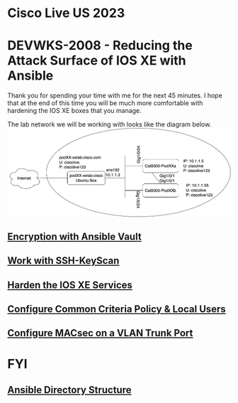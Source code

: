 # Cisco Live US 2023
# DEVWKS-2008 - Reducing the Attack Surface of IOS XE with Ansible

Thank you for spending your time with me for the next 45 minutes. I hope that at the end of 
this time you will be much more comfortable with hardening the IOS XE boxes that you manage. 

The lab network we will be working with looks like the diagram below. 
<img src="/images/network-diagram.png" alt="DEVWKS-2008 Network Diagram" width=600>

## [Encryption with Ansible Vault](/01-Ansible_Vault.md)

## [Work with SSH-KeyScan](/02-SSH_Keys.md)

## [Harden the IOS XE Services](/03-Harden_Services.md)

## [Configure Common Criteria Policy & Local Users](/04-Local_Auth.md)

## [Configure MACsec on a VLAN Trunk Port](/05-MACsec_PSK.md)
  
# FYI
  
## [Ansible Directory Structure](/Directory_Structure.md)